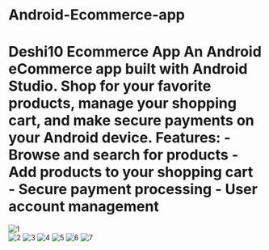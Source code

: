 # Android-Ecommerce-app

# Deshi10 Ecommerce App  An Android eCommerce app built with Android Studio. Shop for your favorite products, manage your shopping cart, and make secure payments on your Android device.  Features: - Browse and search for products - Add products to your shopping cart - Secure payment processing - User account management
![1](https://github.com/Sonykhan1121/Mcq_question_answer/assets/45848552/85a65240-c372-4e5c-94bb-fbfbe09d44f2) <br> ![2](https://github.com/Sonykhan1121/Mcq_question_answer/assets/45848552/75a4eb6d-72b1-4cc5-a976-aa7d35106931) ![3](https://github.com/Sonykhan1121/Android-Ecommerce-app/assets/45848552/ef0784ca-61dc-464f-a9d3-9099d7d90e85) ![4](https://github.com/Sonykhan1121/Android-Ecommerce-app/assets/45848552/4d324f4a-034c-43bd-af7a-c7336b578306) ![5](https://github.com/Sonykhan1121/Android-Ecommerce-app/assets/45848552/8d8886f6-ccd0-4f90-874f-d0c6c636670a) ![6](https://github.com/Sonykhan1121/Android-Ecommerce-app/assets/45848552/30e1221a-fc7d-4d86-a960-682c6ad6a919) ![7](https://github.com/Sonykhan1121/Android-Ecommerce-app/assets/45848552/b756504a-e6c7-4b8e-8ee7-403e7f03bbee)




